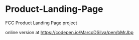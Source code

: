 # Product-Landing-Page
FCC Product Landing Page project

online version at https://codepen.io/MarcoDSilva/pen/bMrJbp
